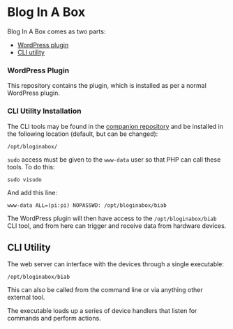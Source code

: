 # Blog In A Box

Blog In A Box comes as two parts:

- [WordPress plugin](https://github.com/tinkertinker/biab-plugin)
- [CLI utility](https://github.com/tinkertinker/biab-cli)

### WordPress Plugin

This repository contains the plugin, which is installed as per a normal WordPress plugin.

### CLI Utility Installation

The CLI tools may be found in the [companion repository](https://github.com/tinkertinker/biab-cli) and be installed in the following location (default, but can be changed):

`/opt/bloginabox/`

`sudo` access must be given to the `www-data` user so that PHP can call these tools. To do this:

`sudo visudo`

And add this line:

`www-data ALL=(pi:pi) NOPASSWD: /opt/bloginabox/biab`

The WordPress plugin will then have access to the `/opt/bloginabox/biab` CLI tool, and from here can trigger and receive data from hardware devices.

## CLI Utility

The web server can interface with the devices through a single executable:

`/opt/bloginabox/biab`

This can also be called from the command line or via anything other external tool.

The executable loads up a series of device handlers that listen for commands and perform actions.
